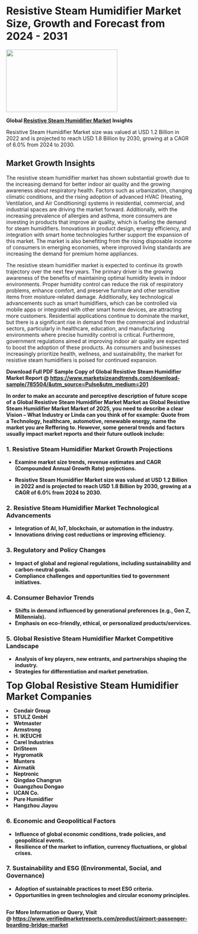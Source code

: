 <H1>Resistive Steam Humidifier Market Size, Growth and Forecast from 2024 - 2031</H1><img class="aligncenter size-medium wp-image-584254" src="https://thirdeyenews.in/wp-content/uploads/2024/09/Global-Market-Research-300x168.jpeg" alt="" width="300" height="168" /><p><strong>Global&nbsp;<a href="https://www.marketsizeandtrends.com/download-sample/785504/&amp;utm_source=Pulse&amp;utm_medium=201">Resistive Steam Humidifier Market</a> Insights</strong></p><p>Resistive Steam Humidifier Market size was valued at USD 1.2 Billion in 2022 and is projected to reach USD 1.8 Billion by 2030, growing at a CAGR of 6.0% from 2024 to 2030.</p><p><h2>Market Growth Insights</h2> <p>The resistive steam humidifier market has shown substantial growth due to the increasing demand for better indoor air quality and the growing awareness about respiratory health. Factors such as urbanization, changing climatic conditions, and the rising adoption of advanced HVAC (Heating, Ventilation, and Air Conditioning) systems in residential, commercial, and industrial spaces are driving the market forward. Additionally, with the increasing prevalence of allergies and asthma, more consumers are investing in products that improve air quality, which is fueling the demand for steam humidifiers. Innovations in product design, energy efficiency, and integration with smart home technologies further support the expansion of this market. The market is also benefiting from the rising disposable income of consumers in emerging economies, where improved living standards are increasing the demand for premium home appliances.</p> <p><strong></strong></p> <p>The resistive steam humidifier market is expected to continue its growth trajectory over the next few years. The primary driver is the growing awareness of the benefits of maintaining optimal humidity levels in indoor environments. Proper humidity control can reduce the risk of respiratory problems, enhance comfort, and preserve furniture and other sensitive items from moisture-related damage. Additionally, key technological advancements such as smart humidifiers, which can be controlled via mobile apps or integrated with other smart home devices, are attracting more customers. Residential applications continue to dominate the market, but there is a significant rise in demand from the commercial and industrial sectors, particularly in healthcare, education, and manufacturing environments where precise humidity control is critical. Furthermore, government regulations aimed at improving indoor air quality are expected to boost the adoption of these products. As consumers and businesses increasingly prioritize health, wellness, and sustainability, the market for resistive steam humidifiers is poised for continued expansion.</p> <p><strong></p><p><span class=""><strong>Download Full PDF Sample Copy of Global Resistive Steam Humidifier Market Report</strong> @ <a href="https://www.marketsizeandtrends.com/download-sample/785504/&amp;utm_source=Pulse&amp;utm_medium=201" target="_blank">https://www.marketsizeandtrends.com/download-sample/785504/&amp;utm_source=Pulse&amp;utm_medium=201</a></span></p><p>In order to make an accurate and perceptive description of future scope of a Global&nbsp;Resistive Steam Humidifier Market Market as Global&nbsp;Resistive Steam Humidifier Market Market of 2025, you need to describe a clear Vision &ndash; What Industry or Linda can you think of for example: Quote from a Technology, healthcare, automotive, renewable energy, name the market you are Reffering to. However, some general trends and factors usually impact market reports and their future outlook include:</p><h3>1.&nbsp;<strong>Resistive Steam Humidifier Market Growth Projections</strong></h3><ul><li>Examine market size trends, revenue estimates and CAGR (Compounded Annual Growth Rate) projections.</li><li><p>Resistive Steam Humidifier Market size was valued at USD 1.2 Billion in 2022 and is projected to reach USD 1.8 Billion by 2030, growing at a CAGR of 6.0% from 2024 to 2030.</p></li></ul><h3>2.&nbsp;<strong>Resistive Steam Humidifier Market Technological Advancements</strong></h3><ul><li>Integration of AI, IoT, blockchain, or automation in the industry.</li><li>Innovations driving cost reductions or improving efficiency.</li></ul><h3>3.&nbsp;<strong>Regulatory and Policy Changes</strong></h3><ul><li>Impact of global and regional regulations, including sustainability and carbon-neutral goals.</li><li>Compliance challenges and opportunities tied to government initiatives.</li></ul><h3>4.&nbsp;<strong>Consumer Behavior Trends</strong></h3><ul><li>Shifts in demand influenced by generational preferences (e.g., Gen Z, Millennials).</li><li>Emphasis on eco-friendly, ethical, or personalized products/services.</li></ul><h3>5.&nbsp;<strong>Global Resistive Steam Humidifier Market Competitive Landscape</strong></h3><ul><li>Analysis of key players, new entrants, and partnerships shaping the industry.</li><li>Strategies for differentiation and market penetration.</li></ul><p data-pm-slice="1 1 []"><span style="color: inherit; font-family: inherit; font-size: 25px;">Top Global Resistive Steam Humidifier Market Companies</span></p><div class="" data-test-id=""><p><li>Condair Group</li><li> STULZ GmbH</li><li> Wetmaster</li><li> Armstrong</li><li> H. IKEUCHI</li><li> Carel Industries</li><li> DriSteem</li><li> Hygromatik</li><li> Munters</li><li> Airmatik</li><li> Neptronic</li><li> Qingdao Changrun</li><li> Guangzhou Dongao</li><li> UCAN Co.</li><li> Pure Humidifier</li><li> Hangzhou Jiayou</li></p></div><h3>6.&nbsp;<strong>Economic and Geopolitical Factors</strong></h3><ul><li>Influence of global economic conditions, trade policies, and geopolitical events.</li><li>Resilience of the market to inflation, currency fluctuations, or global crises.</li></ul><h3>7.&nbsp;<strong>Sustainability and ESG (Environmental, Social, and Governance)</strong></h3><ul><li>Adoption of sustainable practices to meet ESG criteria.</li><li>Opportunities in green technologies and circular economy principles.</li></ul><h2><strong style="font-size: 14px;">For More Information or Query, Visit @&nbsp;</strong><a style="background-color: #ffffff; font-size: 14px;" href="https://www.marketsizeandtrends.com/report/resistive-steam-humidifier-market/" target="_blank">https://www.verifiedmarketreports.com/product/airport-passenger-boarding-bridge-market</a></h2>
